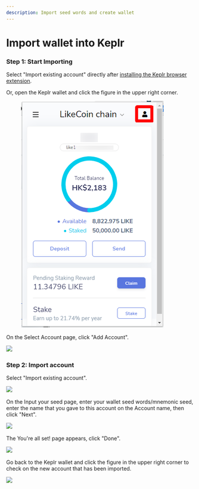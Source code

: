 ```yaml
---
description: Import seed words and create wallet
---
```


# Import wallet into Keplr

### Step 1: Start Importing

Select "Import existing account" directly after [installing the Keplr browser extension](how-to-install-keplr-extension.md).

Or, open the Keplr wallet and click the figure in the upper right corner.

<figure><img src="../../../.gitbook/assets/Keplr Seed Words 01.png" alt=""><figcaption></figcaption></figure>

On the Select Account page, click "Add Account".

![](<../../../.gitbook/assets/Keplr Seed Words 02.png>)

### Step 2: Import account

Select "Import existing account".

![](<../../../.gitbook/assets/Keplr Seed Words 03.png>)

On the Input your seed page, enter your wallet seed words/mnemonic seed, enter the name that you gave to this account on the Account name, then click "Next".

![](<../../../.gitbook/assets/Keplr Seed Words 04.png>)

The You're all set! page appears, click "Done".

![](<../../../.gitbook/assets/Keplr Seed Words 05.png>)

Go back to the Keplr wallet and click the figure in the upper right corner to check on the new account that has been imported.

![](<../../../.gitbook/assets/Keplr Seed Words 06.png>)
